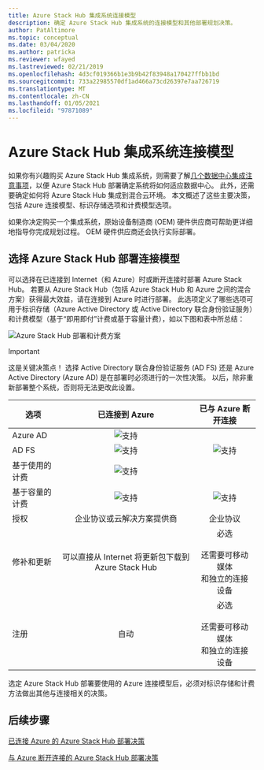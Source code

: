```yaml
---
title: Azure Stack Hub 集成系统连接模型
description: 确定 Azure Stack Hub 集成系统的连接模型和其他部署规划决策。
author: PatAltimore
ms.topic: conceptual
ms.date: 03/04/2020
ms.author: patricka
ms.reviewer: wfayed
ms.lastreviewed: 02/21/2019
ms.openlocfilehash: 4d3cf019366b1e3b9b42f83948a170427ffbb1bd
ms.sourcegitcommit: 733a22985570df1ad466a73cd26397e7aa726719
ms.translationtype: MT
ms.contentlocale: zh-CN
ms.lasthandoff: 01/05/2021
ms.locfileid: "97871089"
---
```

# <a name="azure-stack-hub-integrated-systems-connection-models"></a>Azure Stack Hub 集成系统连接模型
如果你有兴趣购买 Azure Stack Hub 集成系统，则需要了解[几个数据中心集成注意事项](azure-stack-datacenter-integration.md)，以便 Azure Stack Hub 部署确定系统将如何适应数据中心。 此外，还需要确定如何将 Azure Stack Hub 集成到混合云环境。 本文概述了这些主要决策，包括 Azure 连接模型、标识存储选项和计费模型选项。

如果你决定购买一个集成系统，原始设备制造商 (OEM) 硬件供应商可帮助更详细地指导你完成规划过程。 OEM 硬件供应商还会执行实际部署。

## <a name="choose-an-azure-stack-hub-deployment-connection-model"></a>选择 Azure Stack Hub 部署连接模型
可以选择在已连接到 Internet（和 Azure）时或断开连接时部署 Azure Stack Hub。 若要从 Azure Stack Hub（包括 Azure Stack Hub 和 Azure 之间的混合方案）获得最大效益，请在连接到 Azure 时进行部署。 此选项定义了哪些选项可用于标识存储（Azure Active Directory 或 Active Directory 联合身份验证服务）和计费模型（基于“即用即付”计费或基于容量计费），如以下图和表中所总结：

![Azure Stack Hub 部署和计费方案](media/azure-stack-connection-models/azure-stack-scenarios.png)
  
> [!IMPORTANT]
> 这是关键决策点！ 选择 Active Directory 联合身份验证服务 (AD FS) 还是 Azure Active Directory (Azure AD) 是在部署时必须进行的一次性决策。 以后，除非重新部署整个系统，否则将无法更改此设置。  


|选项|已连接到 Azure|已与 Azure 断开连接|
|-----|:-----:|:-----:|
|Azure AD|![支持](media/azure-stack-connection-models/check.png)| |
|AD FS|![支持](media/azure-stack-connection-models/check.png)|![支持](media/azure-stack-connection-models/check.png)|
|基于使用的计费|![支持](media/azure-stack-connection-models/check.png)| |
|基于容量的计费|![支持](media/azure-stack-connection-models/check.png)|![支持](media/azure-stack-connection-models/check.png)|
|授权| 企业协议或云解决方案提供商 | 企业协议 |
|修补和更新|可以直接从 Internet 将更新包下载到 Azure Stack Hub |  必选<br><br>还需要可移动媒体<br> 和独立的连接设备 |
| 注册 | 自动 | 必选<br><br>还需要可移动媒体<br> 和独立的连接设备 |

选定 Azure Stack Hub 部署要使用的 Azure 连接模型后，必须对标识存储和计费方法做出其他与连接相关的决策。

## <a name="next-steps"></a>后续步骤

[已连接 Azure 的 Azure Stack Hub 部署决策](azure-stack-connected-deployment.md)

[与 Azure 断开连接的 Azure Stack Hub 部署决策](azure-stack-disconnected-deployment.md)
